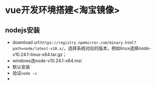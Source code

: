 # vue开发环境搭建<淘宝镜像>

## nodejs安装

- download url:`https://registry.npmmirror.com/binary.html?path=node/latest-v10.x/`，选择系统对应的版本，例如linux选择node-v10.24.1-linux-x64.tar.gz；
- windows选node-v10.24.1-x64.msi
- 默认安装
- 验证```node -v```
- 